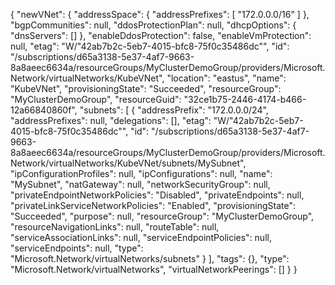 {
  "newVNet": {
    "addressSpace": {
      "addressPrefixes": [
        "172.0.0.0/16"
      ]
    },
    "bgpCommunities": null,
    "ddosProtectionPlan": null,
    "dhcpOptions": {
      "dnsServers": []
    },
    "enableDdosProtection": false,
    "enableVmProtection": null,
    "etag": "W/\"42ab7b2c-5eb7-4015-bfc8-75f0c35486dc\"",
    "id": "/subscriptions/d65a3138-5e37-4af7-9663-8a8aeec6634a/resourceGroups/MyClusterDemoGroup/providers/Microsoft.Network/virtualNetworks/KubeVNet",
    "location": "eastus",
    "name": "KubeVNet",
    "provisioningState": "Succeeded",
    "resourceGroup": "MyClusterDemoGroup",
    "resourceGuid": "32ce1b75-2446-4174-b466-12a66840860f",
    "subnets": [
      {
        "addressPrefix": "172.0.0.0/24",
        "addressPrefixes": null,
        "delegations": [],
        "etag": "W/\"42ab7b2c-5eb7-4015-bfc8-75f0c35486dc\"",
        "id": "/subscriptions/d65a3138-5e37-4af7-9663-8a8aeec6634a/resourceGroups/MyClusterDemoGroup/providers/Microsoft.Network/virtualNetworks/KubeVNet/subnets/MySubnet",
        "ipConfigurationProfiles": null,
        "ipConfigurations": null,
        "name": "MySubnet",
        "natGateway": null,
        "networkSecurityGroup": null,
        "privateEndpointNetworkPolicies": "Disabled",
        "privateEndpoints": null,
        "privateLinkServiceNetworkPolicies": "Enabled",
        "provisioningState": "Succeeded",
        "purpose": null,
        "resourceGroup": "MyClusterDemoGroup",
        "resourceNavigationLinks": null,
        "routeTable": null,
        "serviceAssociationLinks": null,
        "serviceEndpointPolicies": null,
        "serviceEndpoints": null,
        "type": "Microsoft.Network/virtualNetworks/subnets"
      }
    ],
    "tags": {},
    "type": "Microsoft.Network/virtualNetworks",
    "virtualNetworkPeerings": []
  }
}
